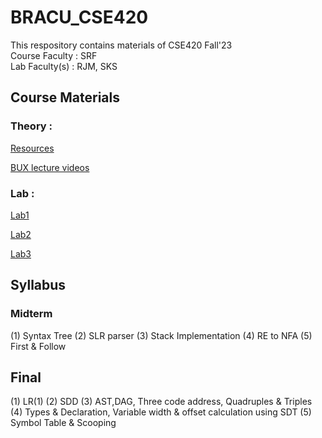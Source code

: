 # BRACU_CSE420
<html>
  <body>
  This respository contains materials of CSE420 Fall'23 <br/>
  Course Faculty : SRF <br/>
  Lab Faculty(s) : RJM, SKS
  </body>
</html>

## Course Materials 

### Theory :

[Resources](https://drive.google.com/drive/folders/11FsRwm2YN8-7Tj9ykg5cvG3DaViw_Reu?usp=sharing) <br/>

[BUX lecture videos](https://m.youtube.com/playlist?list=PLeba5IkoP70x9Zdk19con3empTgUJp_ta)<br/>

### Lab : 

[Lab1](https://drive.google.com/drive/folders/1aLFO0UzqMR9_V_lZMbITp4D-dTDVHuO2?usp=sharing)<br/>

[Lab2](https://drive.google.com/drive/folders/1jx92EEzYy9s2VUH6PLQ4J-ruFSUCBKk5)<br/>

[Lab3](https://drive.google.com/drive/folders/1ThD5OAyHV4soSuM6VkIiiMBujWwpPS3O?usp=sharing)<br/>

## Syllabus 

### Midterm 
(1) Syntax Tree 
(2) SLR parser 
(3) Stack Implementation 
(4) RE to NFA 
(5) First & Follow 

## Final 
(1) LR(1)
(2) SDD 
(3) AST,DAG, Three code address, Quadruples & Triples
(4) Types & Declaration, Variable width & offset calculation using SDT
(5) Symbol Table & Scooping
